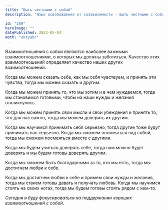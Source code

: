 ```yaml
---
title: "Быть честными с собой"
description: "Язык освобождения от созависимости - Быть честными с собой"

id: "289"
heroImage: ""
datePublished: 2023-05-04
moth: "oktyabr"
---
```


Взаимоотношения с собой являются наиболее важными взаимоотношениями, о которых
мы должны заботиться. Качество этих взаимоотношений определяет качество наших
других взаимоотношений.

Когда мы можем сказать себе, как мы себя чувствуем, и принять эти чувства,
тогда мы можем сказать и другим.

Когда мы можем принять то, что мы хотим и в чем нуждаемся, тогда мы становимся
готовыми, чтобы на наши нужды и желания откликнулись.

Когда мы можем принять свои мысли и свои убеждения и принять то, что для нас
важно, тогда мы можем доверить их другим.

Когда мы научимся принимать себя серьезно, тогда другие тоже будут принимать
нас серьезно. Когда мы сможем посмеяться над собой, тогда мы сможем посмеяться
вместе с другими.

Когда мы будем учиться доверять себе, тогда нам можно будет доверять и мы
будем готовы доверять другим.

Когда мы сможем быть благодарными за то, кто мы есть, тогда мы достигнем любви
к себе.

Когда мы достигнем любви к себе и примем свои нужды и желания, тогда мы станем
готовы давать и получать любовь. Когда мы научимся стоять на своих ногах,
тогда мы будем готовы стоять рядом с кем-то.

_Сегодня_ _я_ _буду_ _фокусироваться_ _на_ _поддержании_ _хороших_
_взаимоотношений_ _с_ _собой._
